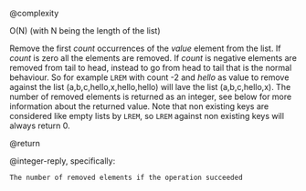 @complexity

O(N) (with N being the length of the list)


Remove the first _count_ occurrences of the _value_ element from the list.
If _count_ is zero all the elements are removed. If _count_ is negative
elements are removed from tail to head, instead to go from head to tail
that is the normal behaviour. So for example `LREM` with count -2 and
_hello_ as value to remove against the list (a,b,c,hello,x,hello,hello) will
lave the list (a,b,c,hello,x). The number of removed elements is returned
as an integer, see below for more information about the returned value.
Note that non existing keys are considered like empty lists by `LREM`, so `LREM`
against non existing keys will always return 0.

@return

@integer-reply, specifically:

`The number of removed elements if the operation succeeded`



[1]: /p/redis/wiki/ReplyTypes